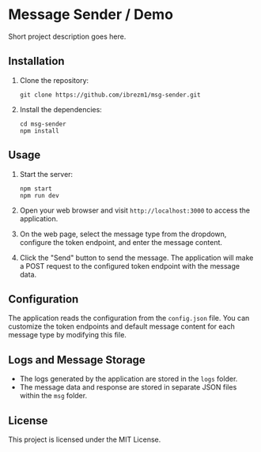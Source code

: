 # Message Sender / Demo

Short project description goes here.

## Installation

1. Clone the repository:
   ```shell
   git clone https://github.com/ibrezm1/msg-sender.git
   ```

2. Install the dependencies:

   ```shell
   cd msg-sender
   npm install
   ```

## Usage

1. Start the server:

   ```shell
   npm start
   npm run dev
   ```


2. Open your web browser and visit `http://localhost:3000` to access the application.

3. On the web page, select the message type from the dropdown, configure the token endpoint, and enter the message content.

4. Click the "Send" button to send the message. The application will make a POST request to the configured token endpoint with the message data.

## Configuration

The application reads the configuration from the `config.json` file. You can customize the token endpoints and default message content for each message type by modifying this file.

## Logs and Message Storage

- The logs generated by the application are stored in the `logs` folder.
- The message data and response are stored in separate JSON files within the `msg` folder.

## License

This project is licensed under the MIT License.

